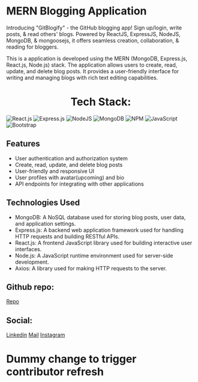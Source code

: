 # MERN Blogging Application

Introducing "GitBlogify" - the GitHub blogging app! Sign up/login, write posts, & read others' blogs. Powered by ReactJS, ExpressJS, NodeJS, MongoDB, & mongoosejs, it offers seamless creation, collaboration, & reading for bloggers.

This is a application is developed using the MERN (MongoDB, Express.js, React.js, Node.js) stack. The application allows users to create, read, update, and delete blog posts. It provides a user-friendly interface for writing and managing blogs with rich text editing capabilities.

<h1 align="center"> Tech Stack: </h1>

![React.js](https://img.shields.io/badge/react-%2320232a.svg?style=for-the-badge&logo=react&logoColor=%2361DAFB) ![Express.js](https://img.shields.io/badge/express.js-%23404d59.svg?style=for-the-badge&logo=express&logoColor=%2361DAFB) ![NodeJS](https://img.shields.io/badge/node.js-6DA55F?style=for-the-badge&logo=node.js&logoColor=white)  ![MongoDB](https://img.shields.io/badge/MongoDB-%234ea94b.svg?style=for-the-badge&logo=mongodb&logoColor=white) ![NPM](https://img.shields.io/badge/NPM-%23000000.svg?style=for-the-badge&logo=npm&logoColor=white) ![JavaScript](https://img.shields.io/badge/javascript-%23323330.svg?style=for-the-badge&logo=javascript&logoColor=%23F7DF1E) ![Bootstrap](https://img.shields.io/badge/bootstrap-%23563D7C.svg?style=for-the-badge&logo=bootstrap&logoColor=white)

## Features

- User authentication and authorization system
- Create, read, update, and delete blog posts
- User-friendly and responsive UI
- User profiles with avatar(upcoming) and bio
- API endpoints for integrating with other applications

## Technologies Used

- MongoDB: A NoSQL database used for storing blog posts, user data, and application settings.
- Express.js: A backend web application framework used for handling HTTP requests and building RESTful APIs.
- React.js: A frontend JavaScript library used for building interactive user interfaces.
- Node.js: A JavaScript runtime environment used for server-side development.
- Axios: A library used for making HTTP requests to the server.

## Github repo: 
[Repo](https://github.com/anmol111pal/blog-application)

## Social:
[Linkedin](https://www.linkedin.com/in/anmol-pal/)
[Mail](mailto:anmol111pal@gmail.com)
[Instagram](https://www.instagram.com/_anmolpal_/)
# Dummy change to trigger contributor refresh
